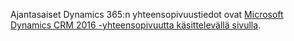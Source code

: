 Ajantasaiset Dynamics 365:n yhteensopivuustiedot ovat [Microsoft Dynamics CRM 2016 -yhteensopivuutta käsittelevällä sivulla](https://support.microsoft.com/en-us/kb/3124955).